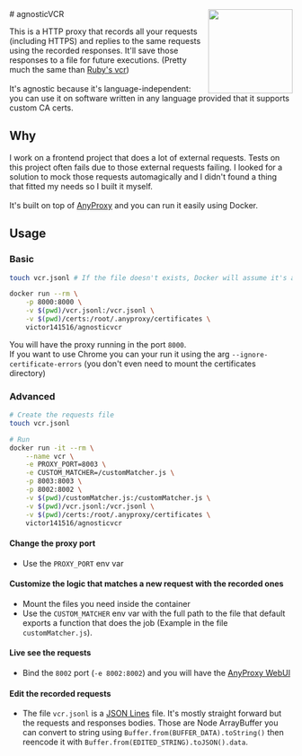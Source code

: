 <img src="https://i.imgur.com/HcEPlbL.png" align="right" width="150px">
# agnosticVCR

This is a HTTP proxy that records all your requests (including HTTPS) and replies to the same requests using the recorded responses. It'll save those responses to a file for future executions. (Pretty much the same than [Ruby's vcr](https://github.com/vcr/vcr))\
\
It's agnostic because it's language-independent: you can use it on software written in any language provided that it supports custom CA certs.

## Why

I work on a frontend project that does a lot of external requests. Tests on this project often fails due to those external requests failing. I looked for a solution to mock those requests automagically and I didn't found a thing that fitted my needs so I built it myself.\
\
It's built on top of [AnyProxy](https://anyproxy.io/) and you can run it easily using Docker.

## Usage

### Basic

```bash
touch vcr.jsonl # If the file doesn't exists, Docker will assume it's a directory and will create it

docker run --rm \
    -p 8000:8000 \
    -v $(pwd)/vcr.jsonl:/vcr.jsonl \
    -v $(pwd)/certs:/root/.anyproxy/certificates \
    victor141516/agnosticvcr
```

You will have the proxy running in the port `8000`.\
If you want to use Chrome you can your run it using the arg `--ignore-certificate-errors` (you don't even need to mount the certificates directory)

### Advanced

```bash
# Create the requests file
touch vcr.jsonl

# Run
docker run -it --rm \
    --name vcr \
    -e PROXY_PORT=8003 \
    -e CUSTOM_MATCHER=/customMatcher.js \
    -p 8003:8003 \
    -p 8002:8002 \
    -v $(pwd)/customMatcher.js:/customMatcher.js \
    -v $(pwd)/vcr.jsonl:/vcr.jsonl \
    -v $(pwd)/certs:/root/.anyproxy/certificates \
    victor141516/agnosticvcr
```

#### Change the proxy port

-   Use the `PROXY_PORT` env var

#### Customize the logic that matches a new request with the recorded ones

-   Mount the files you need inside the container
-   Use the `CUSTOM_MATCHER` env var with the full path to the file that default exports a function that does the job (Example in the file `customMatcher.js`).

#### Live see the requests

-   Bind the `8002` port (`-e 8002:8002`) and you will have the [AnyProxy WebUI](https://gw.alipayobjects.com/zos/rmsportal/JoxHUbVhXNedsPUUilnj.gif)

#### Edit the recorded requests

-   The file `vcr.jsonl` is a [JSON Lines](http://jsonlines.org/) file. It's mostly straight forward but the requests and responses bodies. Those are Node ArrayBuffer you can convert to string using `Buffer.from(BUFFER_DATA).toString()` then reencode it with `Buffer.from(EDITED_STRING).toJSON().data`.
